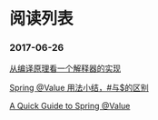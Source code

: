 # 阅读列表

### 2017-06-26

[从编译原理看一个解释器的实现](http://www.cnblogs.com/OceanEyes/p/implement_a_interpreter.html)

[Spring @Value 用法小结，#与$的区别](http://www.cnblogs.com/larryzeal/p/5910149.html)

[A Quick Guide to Spring @Value](http://www.baeldung.com/spring-value-annotation)

